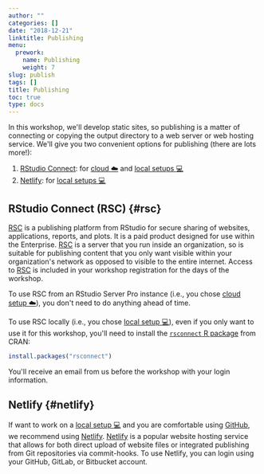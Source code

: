 ```yaml
---
author: ""
categories: []
date: "2018-12-21"
linktitle: Publishing
menu:
  prework:
    name: Publishing
    weight: 7
slug: publish
tags: []
title: Publishing
toc: true
type: docs
---
```


In this workshop, we'll develop static sites, so publishing is a matter of connecting or copying the output directory to a web server or web hosting service. We'll give you two convenient options for publishing (there are lots more!): 

1. [RStudio Connect](#rsc): for [cloud :cloud:](../cloud) and [local setups :computer:](../local)
1. [Netlify](#netlify): for [local setups :computer:](../local)

## RStudio Connect (RSC) {#rsc}

[RSC](https://www.rstudio.com/products/connect/) is a publishing platform from RStudio for secure sharing of websites, applications, reports, and plots. It is a paid product designed for use within the Enterprise. [RSC](https://www.rstudio.com/products/connect/) is a server that you run inside an organization, so is suitable for publishing content that you only want visible within your organization's network as opposed to visible to the entire internet. Access to [RSC](https://www.rstudio.com/products/connect/) is included in your workshop registration for the days of the workshop. 

To use RSC from an RStudio Server Pro instance (i.e., you chose [cloud setup :cloud:](../cloud)), you don't need to do anything ahead of time.

To use RSC locally (i.e., you chose [local setup :computer:](../local)), even if you only want to use it for this workshop, you'll need to install the [`rsconnect` R package](https://github.com/rstudio/rsconnect) from CRAN:


```r
install.packages("rsconnect")
```

You'll receive an email from us before the workshop with your login information. 

## Netlify {#netlify}

If want to work on a [local setup :computer:](../local) and you are comfortable using [GitHub](../github), we recommend using [Netlify](https://bookdown.org/yihui/rmarkdown/blogdown-deploy.html). [Netlify](https://www.netlify.com/) is a popular website hosting service that allows for both direct upload of website files or integrated publishing from Git repositories via commit-hooks. To use Netlify, you can login using your GitHub, GitLab, or Bitbucket account.
